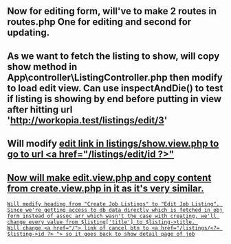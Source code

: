 ## Now for editing form, will've to make 2 routes in routes.php One for editing and second for updating. 
## As we want to fetch the listing to show, will copy show method in App\controller\ListingController.php then modify to load edit view. Can use inspectAndDie() to test if listing is showing by end before putting in view after hitting url 'http://workopia.test/listings/edit/3'
## Will modify <a href="edit" > edit link in listings/show.view.php to go to url <a href="/listings/edit/<?= $listing->id ?>"
## Now will make edit.view.php and copy content from create.view.php in it as it's very similar. 
    Will modify heading from "Create Job Listings" to "Edit Job Listing". 
    Since we're getting access to db data directly which is fetched in obj form instead of assoc arr which wasn't the case with creating, we'll change every value from $listing['title'] to $listing->title. 
    Will change <a href="/"> link of cancel btn to <a href="/listings/<?= $listing->id ?> "> so it goes back to show detail page of job
